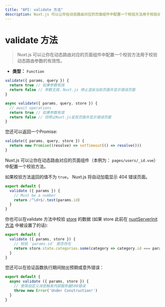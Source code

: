 ```yaml
---
title: "API: validate 方法"
description: Nuxt.js 可以让你在动态路由对应的页面组件中配置一个校验方法用于校验动态路由参数的有效性。
---
```


# validate 方法

> Nuxt.js 可以让你在动态路由对应的页面组件中配置一个校验方法用于校验动态路由参数的有效性。

- **类型：** `Function`

```js
validate({ params, query }) {
  return true // 如果参数有效
  return false // 参数无效，Nuxt.js 停止渲染当前页面并显示错误页面
}
```

```js
async validate({ params, query, store }) {
  // await operations
  return true // 如果参数有效
  return false // 将停止Nuxt.js呈现页面并显示错误页面
}
```

您还可以返回一个Promise:

```js
validate({ params, query, store }) {
  return new Promise((resolve) => setTimeout(() => resolve()))
}
```

Nuxt.js 可以让你在动态路由对应的页面组件（本例为： `pages/users/_id.vue`）中配置一个校验方法。

如果校验方法返回的值不为 `true`， Nuxt.js 将自动加载显示 404 错误页面。

```js
export default {
  validate ({ params }) {
    // Must be a number
    return /^\d+$/.test(params.id)
  }
}
```

你也可以在validate 方法中校验 [store](/guide/vuex-store) 的数据 (如果 store 此前在 [nuxtServerInit 方法](/guide/vuex-store#nuxtServerInit-方法) 中被设置了的话):

```js
export default {
  validate ({ params, store }) {
    // 校验 `params.id` 是否存在
    return store.state.categories.some(category => category.id === params.id)
  }
}
```

您还可以在验证函数执行期间抛出预期或意外错误：

```js
export default {
  async validate ({ params, store }) {
    // 使用自定义消息触发内部服务器500错误
    throw new Error('Under Construction!')
  }
}
```
